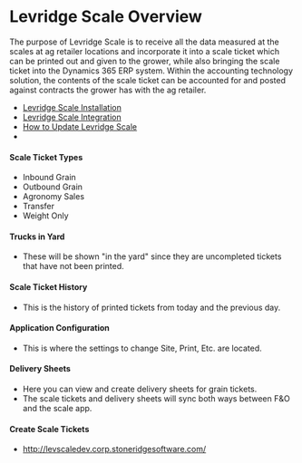 ﻿# Levridge Scale Overview

The purpose of Levridge Scale is to receive all the data measured at the scales at ag retailer locations and incorporate it into a scale ticket
which can be printed out and given to the grower, while also bringing the scale ticket into the Dynamics 365 ERP system. 
Within the accounting technology solution, the contents of the scale ticket can be accounted for and posted against contracts the grower has with the ag retailer. 

  - [Levridge Scale Installation](scale.md)
  - [Levridge Scale Integration](scale-integration.md) 
  - [How to Update Levridge Scale](howtoupdatelevridgescale.md)
  - 

#### Scale Ticket Types

- Inbound Grain
- Outbound Grain
- Agronomy Sales
- Transfer
- Weight Only

#### Trucks in Yard
- These will be shown "in the yard" since they are uncompleted tickets that have not been printed.

#### Scale Ticket History
- This is the history of printed tickets from today and the previous day.

#### Application Configuration
- This is where the settings to change Site, Print, Etc. are located.

#### Delivery Sheets
- Here you can view and create delivery sheets for grain tickets.
- The scale tickets and delivery sheets will sync both ways between F&O and the scale app.

#### Create Scale Tickets
- http://levscaledev.corp.stoneridgesoftware.com/
